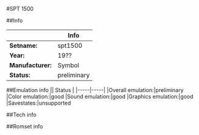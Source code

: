 #SPT 1500

##Info

||Info|
|-----|-----|
|**Setname:**|spt1500
|**Year:**|19??
|**Manufacturer:**|Symbol
|**Status:**|preliminary

##Emulation info
|| Status |
|-----|-----|
|Overall emulation:|preliminary
|Color emulation:|good
|Sound emulation:|good
|Graphics emulation:|good
|Savestates:|unsupported

##Tech info

##Romset info

<!--- START OF EDITED COMMENT DO NOT TOUCH TEXT ABOVE-->
